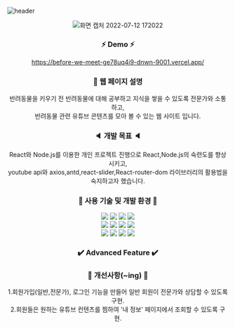 ![header](https://capsule-render.vercel.app/api?type=waving&color=ffecb3&height=250&section=header&text=Before%20We%20Meet&fontSize=50&animation=fadeIn&fontAlignY=50&desc=Joan%20&descAlignY=62&descAlign=62&)

<div align="center">
 
![화면 캡처 2022-07-12 172022](https://user-images.githubusercontent.com/106906742/178501426-abc47540-4c24-4a9b-82eb-f38e756508de.jpg)

### :zap: Demo :zap:
https://before-we-meet-ge78uq4i9-dnwn-9001.vercel.app/


### :information_desk_person: 웹 페이지 설명
반려동물을 키우기 전 반려동물에 대해 공부하고 지식을 쌓을 수 있도록 전문가와 소통하고, </br>
반려동물 관련 유튜브 콘텐츠를 모아 볼 수 있는 웹 사이트 입니다.


### :speaker: 개발 목표 :speaker:
React와 Node.js를 이용한 개인 프로젝트 진행으로 React,Node.js의 숙련도를 향상시키고,</br>
youtube api와 axios,antd,react-slider,React-router-dom 라이브러리의 활용법을 숙지하고자 했습니다.


### :page_with_curl: 사용 기술 및 개발 환경 :page_with_curl:

<img src="https://img.shields.io/badge/-React-black?style=flat-square&logo=React&logoColor=#61DAFB"/> <img src="https://img.shields.io/badge/-Node.js-yellow?style=flat-square&logo=Node.js&logoColor=black"/> <img src="https://img.shields.io/badge/-Nodemon-F7DF1E?style=flat-square&logo=Nodemon&logoColor=#76D04B"/> <img src="https://img.shields.io/badge/-Express-blue?style=flat-square&logo=Express&logoColor=#000000"/> </br> <img src="https://img.shields.io/badge/-JavaScript-white?style=flat-square&logo=JavaScript&logoColor=#F7DF1E"/> <img src="https://img.shields.io/badge/-HTML5-beige?style=flat-square&logo=HTML5&logoColor=#E34F26"/> <img src="https://img.shields.io/badge/-CSS3-grey?style=flat-square&logo=CSS3&logoColor=#1572B6"/> <img src="https://img.shields.io/badge/-GitHub-pink?style=flat-square&logo=GitHub&logoColor=#181717"/> </br> <img src="https://img.shields.io/badge/-Visual Studio-orange?style=flat-square&logo=Visual Studio&logoColor=#5C2D91"/> 
<img src="https://img.shields.io/badge/-Heroku-navy?style=flat-square&logo=Heroku&logoColor=#430098"/> <img src="https://img.shields.io/badge/-Vercel-purple?style=flat-square&logo=Vercel&logoColor=#000000"/> <img src="https://img.shields.io/badge/-Socket.io-red?style=flat-square&logo=Socket.io&logoColor=#010101"/> 



### :heavy_check_mark: Advanced Feature :heavy_check_mark:



### :hammer: 개선사항(~ing) :hammer:
1.회원가입(일반,전문가), 로그인 기능을 만들어 일반 회원이 전문가와 상담할 수 있도록 구현.</br>
2.회원들은 원하는 유튜브 컨텐츠를 찜하여 '내 정보' 페이지에서 조회할 수 있도록 구현.
</div>

